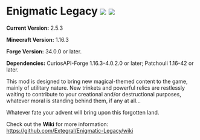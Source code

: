 # Enigmatic Legacy [![](http://cf.way2muchnoise.eu/versions/enigmatic-legacy.svg)](https://www.curseforge.com/minecraft/mc-mods/enigmatic-legacy) [![](http://cf.way2muchnoise.eu/full_enigmatic-legacy_downloads.svg)](https://www.curseforge.com/minecraft/mc-mods/enigmatic-legacy/files)

**Current Version:** 2.5.3

**Minecraft Version:** 1.16.3

**Forge Version:** 34.0.0 or later.

**Dependencies:** CuriosAPI-Forge 1.16.3-4.0.2.0 or later; Patchouli 1.16-42 or later.

This mod is designed to bring new magical-themed content to the game, mainly of utilitary nature. New trinkets and powerful relics are restlessly waiting to contribute to your creational and/or destructional purposes, whatever moral is standing behind them, if any at all...

Whatever fate your advent will bring upon this forgotten land.

Check out the **Wiki** for more information: https://github.com/Extegral/Enigmatic-Legacy/wiki
